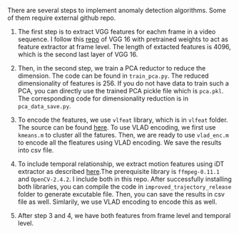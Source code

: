 There are several steps to implement anomaly detection algorithms. Some of them require external github repo. 

1. The first step is to extract VGG features for eachm frame in a video sequence. I follow this [repo](https://github.com/ry/tensorflow-vgg16) of VGG 16 with pretrained weights to act as feature extractor at frame level. The length of extacted features is 4096, which is the second last layer of VGG 16.

2. Then, in the second step, we train a PCA reductor to reduce the dimension. The code can be found in `train_pca.py`. The reduced dimensionality of features is 256. If you do not have data to train such a PCA, you can directly use the trained PCA pickle file which is `pca.pkl`. The corresponding code for dimensionality reduction is in `pca_data_save.py`.

3. To encode the features, we use `vlfeat` library, which is in `vlfeat` folder. The source can be found [here](http://www.vlfeat.org/). To use VLAD encoding, we first use `kmeans.m` to cluster all the fatures. Then, we are ready to use `vlad_enc.m` to encode all the fleatures using VLAD encoding. We save the results into csv file.

4. To include temporal relationship, we extract motion features using iDT extractor as described [here](http://lear.inrialpes.fr/~wang/improved_trajectories).The prerequisite library is `ffmpeg-0.11.1` and `OpenCV-2.4.2`. I include both in this repo. After successfully installing both libraries, you can compile the code in `improved_trajectory_release` folder to generate excutable file. Then, you can save the results in csv file as well. Simlarily, we use VLAD encoding to encode this as well. 

5. After step 3 and 4, we have both features from frame level and temporal level. 